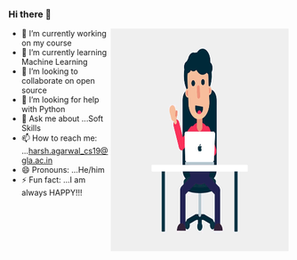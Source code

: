 ### Hi there 👋

 <img align="right" alt="GIF" src="https://github.com/harsh219/harsh219/blob/main/character-1.gif?raw=true" width="320" height="400" />


- 🔭 I’m currently working on my course
- 🌱 I’m currently learning Machine Learning
- 👯 I’m looking to collaborate on open source
- 🤔 I’m looking for help with Python
- 💬 Ask me about ...Soft Skills
- 📫 How to reach me: ...<harsh.agarwal_cs19@gla.ac.in>
- 😄 Pronouns: ...He/him
- ⚡ Fun fact: ...I am always HAPPY!!!

